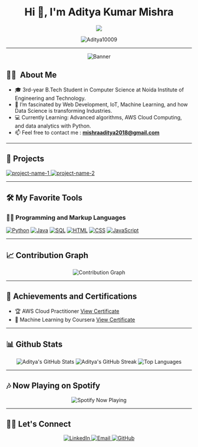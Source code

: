<h1 align="center">Hi 👋, I'm Aditya Kumar Mishra </h1>

<p align="center">
  <a href="https://github.com/DenverCoder1/readme-typing-svg">
    <img src="https://readme-typing-svg.herokuapp.com?lines=Passionate+Developer;Data+Enthusiast;Machine+Learning+Aficionado;&center=true&width=380&height=45">
  </a>
</p>

<p align="center">
  <img src="https://komarev.com/ghpvc/?username=Aditya10009&label=Profile%20views&color=0e75b6&style=flat" alt="Aditya10009" />
</p>

---

<p align="center">
  <img src="https://your-svg-or-gif-url-here.com" alt="Banner" />
</p>

## 👨‍💻  &nbsp;About Me 
- 🎓 3rd-year B.Tech Student in Computer Science at Noida Institute of Engineering and Technology.
- 🌱 I’m fascinated by Web Development, IoT, Machine Learning, and how Data Science is transforming Industries.
- 💻 Currently Learning: Advanced algorithms, AWS Cloud Computing, and data analytics with Python.
- 📫 Feel free to contact me : **mishraaditya2018@gmail.com**

---

## 🚀 Projects
<p align="left">
  <a href="https://github.com/Aditya10009/project-name-1">
    <img src="https://github-readme-stats.vercel.app/api/pin/?username=Aditya10009&repo=project-name-1&theme=algolia" alt="project-name-1" />
  </a>
  <a href="https://github.com/Aditya10009/project-name-2">
    <img src="https://github-readme-stats.vercel.app/api/pin/?username=Aditya10009&repo=project-name-2&theme=algolia" alt="project-name-2" />
  </a>
</p>

---

## 🛠️ My Favorite Tools

### 👨‍💻 Programming and Markup Languages
<p align="left"> 
<a href="#"><img alt="Python" src="https://img.shields.io/badge/Python%20-%2314354C.svg?logo=python&logoColor=white"></a>
<a href="#"><img alt="Java" src="https://img.shields.io/badge/Java-%23007396.svg?logo=java&logoColor=white"></a>
<a href="#"><img alt="SQL" src="https://img.shields.io/badge/SQL%20-%23025E8C.svg?logo=amazon-dynamodb&logoColor=white"></a>
<a href="#"><img alt="HTML" src="https://img.shields.io/badge/HTML%20-%23E34F26.svg?logo=html5&logoColor=white"></a>
<a href="#"><img alt="CSS" src="https://img.shields.io/badge/CSS%20-%231572B6.svg?logo=css3&logoColor=white"></a>
<a href="#"><img alt="JavaScript" src="https://img.shields.io/badge/JavaScript%20-%23F7DF1E.svg?logo=javascript&logoColor=black"></a>
</p>

---

## 📈 Contribution Graph
<p align="center">
  <img src="https://github-readme-activity-graph.vercel.app/graph?username=Aditya10009&theme=react-dark" alt="Contribution Graph" />
</p>

---

## 🏅 Achievements and Certifications
- 🏆 AWS Cloud Practitioner [View Certificate](https://aws.com/certificate-link)
- 📜 Machine Learning by Coursera [View Certificate](https://coursera.com/certificate-link)

---

## 📊 Github Stats
<p align="center">
  <img src="https://github-readme-stats.vercel.app/api?username=Aditya10009&show_icons=true&theme=algolia" alt="Aditya's GitHub Stats" />
  <img src="https://streak-stats.demolab.com/?user=Aditya10009&theme=algolia&hide_border=true" alt="Aditya's GitHub Streak" />
  <img src="https://github-readme-stats.vercel.app/api/top-langs/?username=Aditya10009&layout=compact&theme=algolia" alt="Top Languages" />
</p>

---

## 🎶 Now Playing on Spotify
<p align="center">
  <img src="https://novatorem.vercel.app/api/spotify" alt="Spotify Now Playing" />
</p>

---

## 🙋‍♀️ Let's Connect
<p align="center">
  <a href="https://linkedin.com/in/your-profile" target="blank">
    <img src="https://img.icons8.com/bubbles/50/000000/linkedin.png" alt="LinkedIn" />
  </a>
  <a href="mailto:your-email@gmail.com" target="blank">
    <img src="https://img.icons8.com/bubbles/50/000000/gmail.png" alt="Email" />
  </a>
  <a href="https://github.com/Aditya10009" target="blank">
    <img src="https://img.icons8.com/bubbles/50/000000/github.png" alt="GitHub" />
  </a>
</p>

